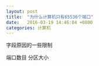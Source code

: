 ```yaml
---
layout: post
title:  "为什么计算机只有65536个端口"
date:   2016-03-19 14:46:04 +0800
categories: 计算机
---
```


字段原因的一些限制

端口数目
分区大小


